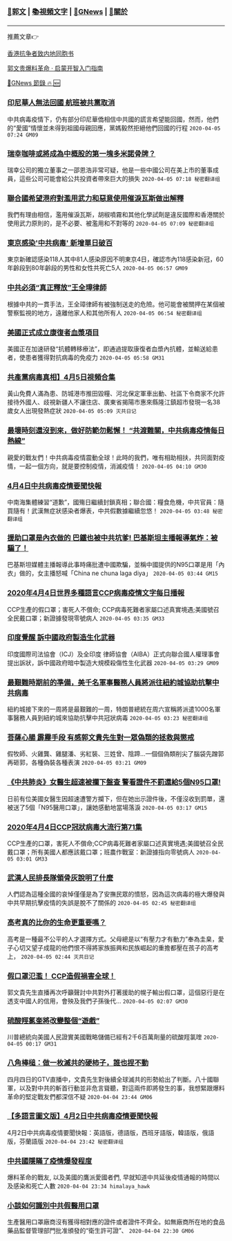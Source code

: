 ###  [:eagle:郭文](https://github.com/ourhimalayas/txt) | [:books:視頻文字](https://github.com/ourhimalayas/txt/blob/master/content/README.md) | [:newspaper:GNews](https://github.com/ourhimalayas/txt/blob/master/content/gnews/README.md) | [:pray:關於](https://github.com/ourhimalayas/home/tree/master/about)
---

推薦文章:point_right:

[香港抗争者致内地同胞书](https://github.com/ourhimalayas/news/blob/master/2019/08/a_letter_from_the_hong_kong_people.md)

[郭文贵爆料革命 · 启蒙开智入门指南](https://github.com/ourhimalayas/txt/issues/1)

[:newspaper:GNews 節錄 :fire: :new:](https://github.com/ourhimalayas/txt/blob/master/content/gnews/README.md) 



### [印尼華人無法回國 航班被共黨取消](/content/gnews/1/README.md)

中共病毒疫情下，仍有部分印尼華僑相信中共國的謊言希望能回國，然而，他們的“愛國”情懷並未得到祖國母親回應，黨媽毅然拒絕他們回國的行程  `2020-04-05 07:24 GM09`

### [瑞幸咖啡或將成為中概股的第一塊多米諾骨牌？](/content/gnews/2/README.md)

瑞幸公司的獨立董事之一邵恩浩非常可疑，他是一些中國公司在美上市的董事成員，這些公司可能會給公共投資者帶來巨大的損失  `2020-04-05 07:18 秘密翻译组`

### [聯合國希望港府對濫用武力和惡意使用催淚瓦斯做出解釋](/content/gnews/3/README.md)

我們有理由相信，濫用催淚瓦斯，胡椒噴霧和其他化學試劑是違反國際和香港關於使用武力原則的，是不必要、被濫用和不對等的  `2020-04-05 07:09 秘密翻译组`

### [東京感染&#039;中共病毒&#039; 新增單日破百](/content/gnews/4/README.md)

東京新確認感染118人其中81人感染原因不明東京4日，確認市內118感染新冠，60年齡段到80年齡段的男性和女性共死亡5人  `2020-04-05 06:57 GM09`

### [中共必須“真正釋放”王全璋律師](/content/gnews/5/README.md)

根據中共的一貫手法，王全璋律師有被強制送走的危險。他可能會被關押在某個被警察監視的地方，遠離他家人和其他所有人  `2020-04-05 06:54 秘密翻译组`

### [美國正式成立康復者血漿項目](/content/gnews/6/README.md)

美國正在加速研發“抗體轉移療法”，即通過提取康復者血漿內抗體，並輸送給患者，使患者獲得對抗病毒的免疫力  `2020-04-05 05:58 GM31`

### [共產黨病毒真相】4月5日視頻合集](/content/gnews/7/README.md)

黃山免費人滿為患、防城港市推田毀糧、河北保定軍車出動、社區下令商家不允許接待外國人、歧視新疆人不讓住店、廣東省揭陽市惠來縣隆江鎮超市發現一名38歲女人出現發熱症狀  `2020-04-05 05:09 灭共日记`

### [最壞時刻還沒到來，做好防範勿鬆懈！ “共渡難關，中共病毒疫情每日熱線”](/content/gnews/8/README.md)

親愛的戰友們！中共病毒疫情震動全球！此時的我們，唯有相助相扶，共同面對疫情，一起一個方向，就是要控制疫情，消滅疫情！  `2020-04-05 04:10 GM30`

### [4月4日中共病毒疫情要聞快報](/content/gnews/9/README.md)

中南海集體練習“道歉”，國殤日繼續封鎖真相；聯合國：糧食危機，中共官員：隨買隨有！武漢無症狀感染者爆表，中共假數據繼續忽悠！  `2020-04-05 03:48 秘密翻译组`

### [援助口罩是內衣做的 巴鐵也被中共坑爹! 巴基斯坦主播報導氣炸：被騙了！](/content/gnews/10/README.md)

巴基斯坦媒體主播報導此事時痛批遭中國欺騙，並稱中國提供的N95口罩是用「內衣」做的，女主播怒喊「China ne chuna laga diya」  `2020-04-05 03:44 GM15`

### [2020年4月4日世界多種語言CCP病毒疫情文字每日播報](/content/gnews/11/README.md)

CCP生產的假口罩；害死人不償命; CCP病毒死難者家屬口述真實境遇;美國號召全民戴口罩；新證據發現零號病人  `2020-04-05 03:35 GM33`

### [印度覺醒 訴中國政府製造生化武器](/content/gnews/12/README.md)

印度國際司法協會（ICJ）及全印度 律師協會（AIBA）正式向聯合國人權理事會提出訴狀，訴中國政府暗中製造大規模殺傷性生化武器  `2020-04-05 03:29 GM09`

### [最艱難時期前的準備，美千名軍事醫務人員將派往紐約城協助抗擊中共病毒](/content/gnews/13/README.md)

紐約城接下來的一周將是最艱難的一周，特朗普總統在周六宣稱將派遣1000名軍事醫務人員到紐約城來協助抗擊中共冠狀病毒  `2020-04-05 03:23 秘密翻译组`

### [菩薩心腸 霹靂手段 有感郭文貴先生對一眾偽類的拯救與懲戒](/content/gnews/14/README.md)

假牧師、火雞龔、雞腿潘、劣紅裝、三姓曾、陰蹄...一個個偽類削尖了腦袋先蹭郭再砸郭，各種偽裝各種表演  `2020-04-05 03:21 GM09`

### [《中共肺炎》女醫生超速被攔下盤查 警看證件不罰還給5個N95口罩!](/content/gnews/15/README.md)

日前有位美國女醫生因超速遭警方攔下，但在她出示證件後，不僅沒收到罰單，還被送了5個「N95醫用口罩」，讓她感動地當場落淚  `2020-04-05 03:17 GM15`

### [2020年4月4日CCP冠狀病毒大流行第71集](/content/gnews/16/README.md)

CCP生產的口罩，害死人不償命;CCP病毒死難者家屬口述真實境遇;美國號召全民戴口罩；所有美國人都應該戴口罩；班農作戰室：新證據指向零號病人  `2020-04-05 03:01 GM33`

### [武漢人民排長隊領骨灰說明了什麼](/content/gnews/17/README.md)

人們認為這種全國的哀悼僅僅是為了安撫民眾的憤怒，因為這次病毒的極大爆發與中共早期抗擊疫情的失誤是脫不了關係的  `2020-04-05 02:45 秘密翻译组`

### [高考真的比你的生命更重要嗎？](/content/gnews/18/README.md)

高考是一種最不公平的人才選擇方式。父母總是以“有壓力才有動力”奉為圭臬，愛子心切又望子成龍的他們恨不得將家族振興和民族崛起的重擔都壓在孩子的高考上，  `2020-04-05 02:44 灭共日记`

### [假口罩氾濫！ CCP造假禍害全球！](/content/gnews/19/README.md)

郭文貴先生直播再次呼籲聲討中共對外打著援助的幌子輸出假口罩，這個惡行是在透支中國人的信用，會殃及我們子孫後代...  `2020-04-05 02:07 GM30`

### [硫酸羥氯奎將改變整個“遊戲”](/content/gnews/20/README.md)

川普總統向美國人民證實美國戰略儲備已經有2千6百萬劑量的硫酸羥氯喹  `2020-04-05 00:17 GM31`

### [八角棒槌：做一枚滅共的硬柿子，誰也捏不動](/content/gnews/21/README.md)

四月四日的GTV直播中，文貴先生對後續全球滅共的形勢給出了判斷。八十國聯軍，以及對中共的斬首行動並非危言聳聽，對這兩件即將發生的事，我想緊跟爆料革命的堅定戰友們都深信不疑  `2020-04-04 23:44 GM06`

### [【多語言圖文版】4月2日中共病毒疫情要聞快報](/content/gnews/22/README.md)

4月2日中共病毒疫情要聞快報：英語版，德語版，西班牙語版，韓語版，俄語版，芬蘭語版  `2020-04-04 23:42 秘密翻译组`

### [中共國隱瞞了疫情爆發程度](/content/gnews/23/README.md)

爆料革命的戰友, 以及美國的鷹派愛國者們, 早就知道中共延後疫情通報的時間以及感染和死亡人數  `2020-04-04 23:34 himalaya_hawk`

### [小談如何識別中共假醫用口罩](/content/gnews/24/README.md)

生產醫用口罩廠商沒有獲得相對應的證件或者證件不齊全。如無廠商所在地的食品藥品監督管理部門批准頒發的“衛生許可證”、  `2020-04-04 22:30 GM06`

